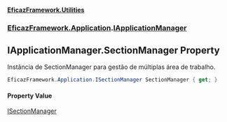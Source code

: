 #### [EficazFramework.Utilities](EficazFrameworkUtilities.md 'EficazFramework Utilities')
### [EficazFramework.Application](EficazFrameworkUtilities.md#EficazFramework.Application 'EficazFramework.Application').[IApplicationManager](EficazFramework.Application/IApplicationManager.md 'EficazFramework.Application.IApplicationManager')

## IApplicationManager.SectionManager Property

Instância de SectionManager para gestão de múltiplas área de trabalho.

```csharp
EficazFramework.Application.ISectionManager SectionManager { get; }
```

#### Property Value
[ISectionManager](EficazFramework.Application/ISectionManager.md 'EficazFramework.Application.ISectionManager')